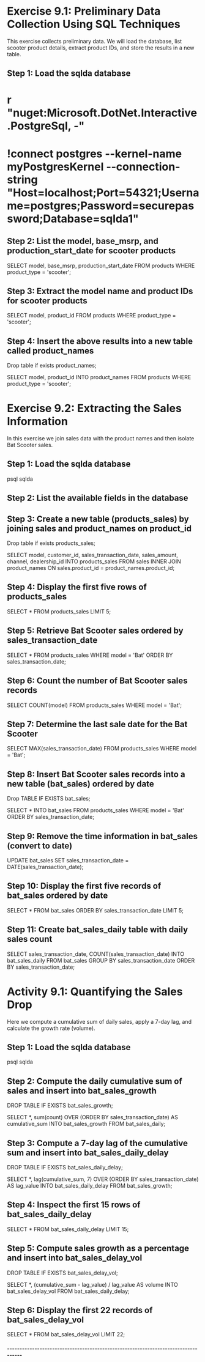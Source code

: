 # Exercise 9.1: Preliminary Data Collection Using SQL Techniques

This exercise collects preliminary data. We will load the database, list scooter product details, extract product IDs, and store the results in a new table.

## Step 1: Load the sqlda database

# r "nuget:Microsoft.DotNet.Interactive.PostgreSql, *-*"
# !connect postgres --kernel-name myPostgresKernel --connection-string "Host=localhost;Port=54321;Username=postgres;Password=securepassword;Database=sqlda1"

## Step 2: List the model, base_msrp, and production_start_date for scooter products

SELECT model, base_msrp, production_start_date
FROM products
WHERE product_type = 'scooter';

## Step 3: Extract the model name and product IDs for scooter products

SELECT model, product_id
FROM products
WHERE product_type = 'scooter';

## Step 4: Insert the above results into a new table called product_names

Drop table if exists product_names;

SELECT model, product_id
INTO product_names
FROM products
WHERE product_type = 'scooter';

# Exercise 9.2: Extracting the Sales Information

In this exercise we join sales data with the product names and then isolate Bat Scooter sales.

## Step 1: Load the sqlda database

psql sqlda

## Step 2: List the available fields in the database

## Step 3: Create a new table (products_sales) by joining sales and product_names on product_id

Drop table if exists products_sales;

SELECT model, customer_id, sales_transaction_date, sales_amount, channel, dealership_id
INTO products_sales
FROM sales
INNER JOIN product_names
  ON sales.product_id = product_names.product_id;

## Step 4: Display the first five rows of products_sales

SELECT *
FROM products_sales
LIMIT 5;

## Step 5: Retrieve Bat Scooter sales ordered by sales_transaction_date

SELECT *
FROM products_sales
WHERE model = 'Bat'
ORDER BY sales_transaction_date;

## Step 6: Count the number of Bat Scooter sales records

SELECT COUNT(model)
FROM products_sales
WHERE model = 'Bat';

## Step 7: Determine the last sale date for the Bat Scooter

SELECT MAX(sales_transaction_date)
FROM products_sales
WHERE model = 'Bat';

## Step 8: Insert Bat Scooter sales records into a new table (bat_sales) ordered by date

Drop TABLE IF EXISTS bat_sales;

SELECT *
INTO bat_sales
FROM products_sales
WHERE model = 'Bat'
ORDER BY sales_transaction_date;

## Step 9: Remove the time information in bat_sales (convert to date)

UPDATE bat_sales
SET sales_transaction_date = DATE(sales_transaction_date);

## Step 10: Display the first five records of bat_sales ordered by date

SELECT *
FROM bat_sales
ORDER BY sales_transaction_date
LIMIT 5;

## Step 11: Create bat_sales_daily table with daily sales count

SELECT sales_transaction_date, COUNT(sales_transaction_date)
INTO bat_sales_daily
FROM bat_sales
GROUP BY sales_transaction_date
ORDER BY sales_transaction_date;

# Activity 9.1: Quantifying the Sales Drop

Here we compute a cumulative sum of daily sales, apply a 7-day lag, and calculate the growth rate (volume).

## Step 1: Load the sqlda database

psql sqlda

## Step 2: Compute the daily cumulative sum of sales and insert into bat_sales_growth

DROP TABLE IF EXISTS bat_sales_growth;

SELECT *, sum(count) OVER (ORDER BY sales_transaction_date) AS cumulative_sum
INTO bat_sales_growth
FROM bat_sales_daily;

## Step 3: Compute a 7-day lag of the cumulative sum and insert into bat_sales_daily_delay

DROP TABLE IF EXISTS bat_sales_daily_delay;

SELECT *, lag(cumulative_sum, 7) OVER (ORDER BY sales_transaction_date) AS lag_value
INTO bat_sales_daily_delay
FROM bat_sales_growth;

## Step 4: Inspect the first 15 rows of bat_sales_daily_delay

SELECT *
FROM bat_sales_daily_delay
LIMIT 15;

## Step 5: Compute sales growth as a percentage and insert into bat_sales_delay_vol

DROP TABLE IF EXISTS bat_sales_delay_vol;

SELECT *, (cumulative_sum - lag_value) / lag_value AS volume
INTO bat_sales_delay_vol
FROM bat_sales_daily_delay;

## Step 6: Display the first 22 records of bat_sales_delay_vol

SELECT *
FROM bat_sales_delay_vol
LIMIT 22;

#### ----------------------------------------------------------------------------------
